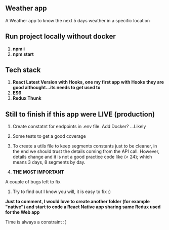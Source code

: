 ## Weather app

A Weather app to know the next 5 days weather in a specific location

## Run project locally without docker

1. **npm i**
2. **npm start**


## Tech stack

1. **React Latest Version with Hooks, one my first app with Hooks**
   **they are good althought...its needs to get used to**
2. **ES6**
2. **Redux Thunk**

## Still to finish if this app were LIVE (production)

1. Create constatnt for endpoints in .env file. Add Docker? ...Likely
2. Some tests to get a good coverage
4. To create a utils file to keep segments constants just to be cleaner, in the end we should trust the details coming from the API call. However, details change and it is not a good practice code like (< 24); which means 3 days, 8 segments by day.

4. **THE MOST IMPORTANT**

A couple of bugs left to fix

1. Try to find out I know you will, it is easy to fix :)

**Just to comment, I would love to create another folder (for example "native") and start to
code a React Native app sharing same Redux used for the Web app**

Time is always a constraint :( 
